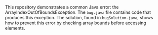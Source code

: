 This repository demonstrates a common Java error: the ArrayIndexOutOfBoundsException. The `bug.java` file contains code that produces this exception. The solution, found in `bugSolution.java`, shows how to prevent this error by checking array bounds before accessing elements.